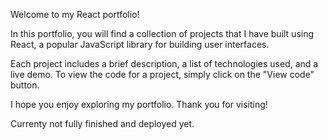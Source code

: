Welcome to my React portfolio!

In this portfolio, you will find a collection of projects that I have built using React, a popular JavaScript library for building user interfaces.

Each project includes a brief description, a list of technologies used, and a live demo. To view the code for a project, simply click on the "View code" button.

I hope you enjoy exploring my portfolio. Thank you for visiting!

Currenty not fully finished and deployed yet.
